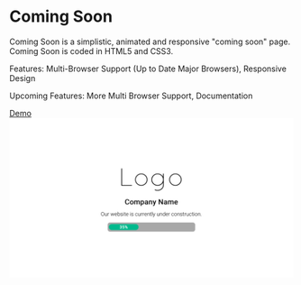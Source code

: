 # Coming Soon

Coming Soon is a simplistic, animated and responsive "coming soon" page.
Coming Soon is coded in HTML5 and CSS3.

Features:
Multi-Browser Support (Up to Date Major Browsers),
Responsive Design

Upcoming Features:
More Multi Browser Support,
Documentation

[Demo](http://yc.github.io/coming-soon/)
![alt tag](image/scr.png)
